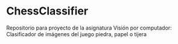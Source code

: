 # ChessClassifier
Repositorio para proyecto de la asignatura Visión por computador: Clasificador de imágenes del juego piedra, papel o tijera
